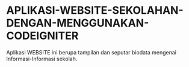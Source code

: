 # APLIKASI-WEBSITE-SEKOLAHAN-DENGAN-MENGGUNAKAN-CODEIGNITER
Aplikasi WEBSITE ini berupa tampilan dan seputar biodata mengenai Informasi-Informasi sekolah.
